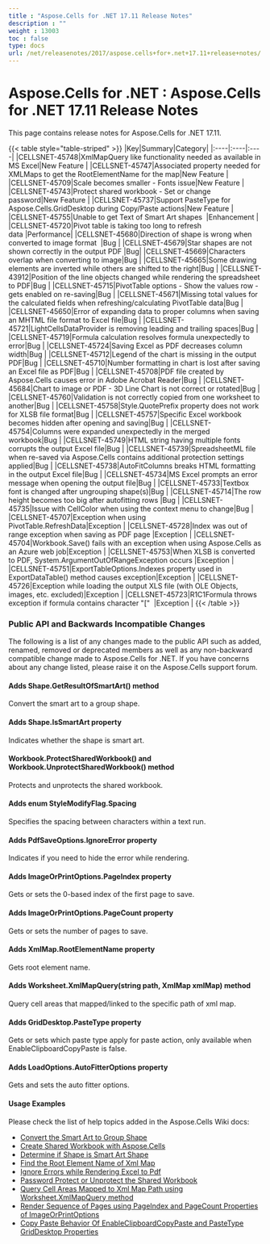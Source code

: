 ```yaml
---
title : "Aspose.Cells for .NET 17.11 Release Notes" 
description : "" 
weight : 13003 
toc : false
type: docs
url: /net/releasenotes/2017/aspose.cells+for+.net+17.11+release+notes/
---
```


# Aspose.Cells for .NET : Aspose.Cells for .NET 17.11 Release Notes


This page contains release notes for Aspose.Cells for .NET 17.11.

{{< table style="table-striped" >}}
|Key|Summary|Category|
|:----|:----|:----|
|CELLSNET-45748|XmlMapQuery like functionality needed as available in MS Excel|New Feature |
|CELLSNET-45747|Associated property needed for XMLMaps to get the RootElementName for the map|New Feature |
|CELLSNET-45709|Scale becomes smaller - Fonts issue|New Feature |
|CELLSNET-45743|Protect shared workbook - Set or change password|New Feature |
|CELLSNET-45737|Support PasteType for Aspose.Cells.GridDesktop during Copy/Paste actions|New Feature |
|CELLSNET-45755|Unable to get Text of Smart Art shapes  |Enhancement |
|CELLSNET-45720|Pivot table is taking too long to refresh data |Performance|
|CELLSNET-45680|Direction of shape is wrong when converted to image format  |Bug |
|CELLSNET-45679|Star shapes are not shown correctly in the output PDF |Bug|
|CELLSNET-45669|Characters overlap when converting to image|Bug |
|CELLSNET-45665|Some drawing elements are inverted while others are shifted to the right|Bug |
|CELLSNET-43912|Position of the line objects changed while rendering the spreadsheet to PDF|Bug |
|CELLSNET-45715|PivotTable options - Show the values row - gets enabled on re-saving|Bug |
|CELLSNET-45671|Missing total values for the calculated fields when refreshing/calculating PivotTable data|Bug |
|CELLSNET-45650|Error of expanding data to proper columns when saving an MHTML file format to Excel file|Bug |
|CELLSNET-45721|LightCellsDataProvider is removing leading and trailing spaces|Bug |
|CELLSNET-45719|Formula calculation resolves formula unexpectedly to error|Bug |
|CELLSNET-45724|Saving Excel as PDF decreases column width|Bug |
|CELLSNET-45712|Legend of the chart is missing in the output PDF|Bug |
|CELLSNET-45710|Number formatting in chart is lost after saving an Excel file as PDF|Bug |
|CELLSNET-45708|PDF file created by Aspose.Cells causes error in Adobe Acrobat Reader|Bug |
|CELLSNET-45684|Chart to image or PDF - 3D Line Chart is not correct or rotated|Bug |
|CELLSNET-45760|Validation is not correctly copied from one worksheet to another|Bug |
|CELLSNET-45758|Style.QuotePrefix property does not work for XLSB file format|Bug |
|CELLSNET-45757|Specific Excel workbook becomes hidden after opening and saving|Bug |
|CELLSNET-45754|Columns were expanded unexpectedly in the merged workbook|Bug |
|CELLSNET-45749|HTML string having multiple fonts corrupts the output Excel file|Bug |
|CELLSNET-45739|SpreadsheetML file when re-saved via Aspose.Cells contains additional protection settings applied|Bug |
|CELLSNET-45738|AutoFitColumns breaks HTML formatting in the output Excel file|Bug |
|CELLSNET-45734|MS Excel prompts an error message when opening the output file|Bug |
|CELLSNET-45733|Textbox font is changed after ungrouping shape(s)|Bug |
|CELLSNET-45714|The row height becomes too big after autofitting rows |Bug |
|CELLSNET-45735|Issue with CellColor when using the context menu to change|Bug |
|CELLSNET-45707|Exception when using PivotTable.RefreshData|Exception |
|CELLSNET-45728|Index was out of range exception when saving as PDF page |Exception |
|CELLSNET-45704|Workbook.Save() fails with an exception when using Aspose.Cells as an Azure web job|Exception |
|CELLSNET-45753|When XLSB is converted to PDF, System.ArgumentOutOfRangeException occurs |Exception |
|CELLSNET-45751|ExportTableOptions.Indexes property used in ExportDataTable() method causes exception|Exception |
|CELLSNET-45726|Exception while loading the output XLS file (with OLE Objects, images, etc. excluded)|Exception |
|CELLSNET-45723|R1C1Formula throws exception if formula contains character "\["  |Exception |
{{< /table >}}

### Public API and Backwards Incompatible Changes

The following is a list of any changes made to the public API such as added, renamed, removed or deprecated members as well as any non-backward compatible change made to Aspose.Cells for .NET. If you have concerns about any change listed, please raise it on the Aspose.Cells support forum.

#### Adds Shape.GetResultOfSmartArt() method

Convert the smart art to a group shape.

#### Adds Shape.IsSmartArt property

Indicates whether the shape is smart art.

#### Workbook.ProtectSharedWorkbook() and Workbook.UnprotectSharedWorkbook() method

Protects and unprotects the shared workbook.

#### Adds enum StyleModifyFlag.Spacing

Specifies the spacing between characters within a text run.

#### Adds PdfSaveOptions.IgnoreError property

Indicates if you need to hide the error while rendering.

#### Adds ImageOrPrintOptions.PageIndex property

Gets or sets the 0-based index of the first page to save.

#### Adds ImageOrPrintOptions.PageCount property

Gets or sets the number of pages to save.

#### Adds XmlMap.RootElementName property

Gets root element name.

#### Adds Worksheet.XmlMapQuery(string path, XmlMap xmlMap) method

Query cell areas that mapped/linked to the specific path of xml map.

#### Adds GridDesktop.PasteType property

Gets or sets which paste type apply for paste action, only available when EnableClipboardCopyPaste is false.

#### Adds LoadOptions.AutoFitterOptions property

Gets and sets the auto fitter options.

#### Usage Examples

Please check the list of help topics added in the Aspose.Cells Wiki docs:

*   [Convert the Smart Art to Group Shape](https://docs2.aspose.com/cells/net/developerguide/drawingobjects/convert+the+smart+art+to+group+shape)
*   [Create Shared Workbook with Aspose.Cells](https://docs2.aspose.com/cells/net/developerguide/workbook/create+shared+workbook+with+aspose.cells)
*   [Determine if Shape is Smart Art Shape](https://docs2.aspose.com/cells/net/developerguide/drawingobjects/determine+if+shape+is+smart+art+shape)
*   [Find the Root Element Name of Xml Map](https://docs2.aspose.com/cells/net/developerguide/xmlmaps/find+the+root+element+name+of+xml+map)
*   [Ignore Errors while Rendering Excel to Pdf](https://docs2.aspose.com/cells/net/developerguide/rendering/ignore+errors+while+rendering+excel+to+pdf)
*   [Password Protect or Unprotect the Shared Workbook](https://docs2.aspose.com/cells/net/developerguide/workbook/password+protect+or+unprotect+the+shared+workbook)
*   [Query Cell Areas Mapped to Xml Map Path using Worksheet.XmlMapQuery method](https://docs2.aspose.com/cells/net/developerguide/xmlmaps/query+cell+areas+mapped+to+xml+map+path+using+worksheet.xmlmapquery+method)
*   [Render Sequence of Pages using PageIndex and PageCount Properties of ImageOrPrintOptions](https://docs2.aspose.com/cells/net/developerguide/rendering/render+sequence+of+pages+using+pageindex+and+pagecount+properties+of+imageorprintoptions)
*   [Copy Paste Behavior Of EnableClipboardCopyPaste and PasteType GridDesktop Properties](https://docs2.aspose.com/cells/net/developerguide/griddesktop/copy+paste+behavior+of+enableclipboardcopypaste+and+pastetype+griddesktop+properties)

